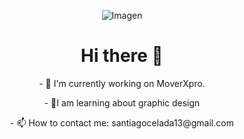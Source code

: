 <p align="center">
  <img src="https://images.unsplash.com/photo-1484278786775-527ac0d0b608?ixlib=rb-4.0.3&ixid=M3wxMjA3fDB8MHxzZWFyY2h8MTV8fGNvbGR8ZW58MHx8MHx8fDA%3D&auto=format&fit=crop&w=600&q=60" alt="Imagen">
</p>

<h1 align="center">Hi there 👋</h1>

<p align="center"> - 🔭 I'm currently working on MoverXpro.</p>
<p align="center"> - 🌱I am learning about graphic design</p>
<p align="center"> - 📫 How to contact me: santiagocelada13@gmail.com</p>

